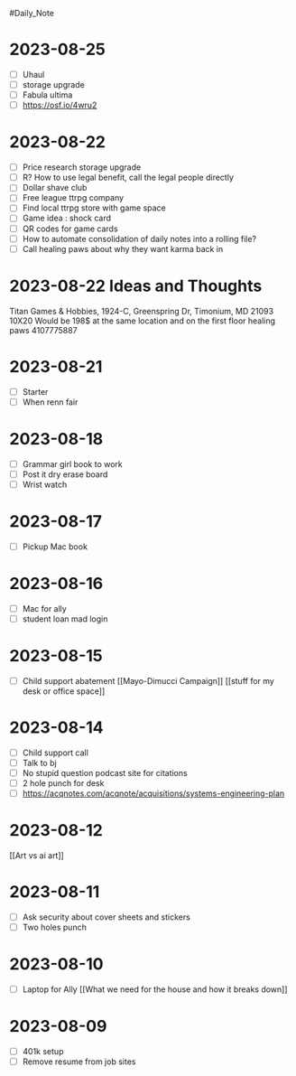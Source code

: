#Daily_Note

# 2023-08-25
- [ ] Uhaul
- [ ] storage upgrade
- [ ] Fabula ultima
- [ ] https://osf.io/4wru2
# 2023-08-22
- [ ] Price research storage upgrade
- [ ] R? How to use legal benefit, call the legal people directly
- [ ] Dollar shave club
- [ ] Free league ttrpg company 
- [ ] Find local ttrpg store with game space 
- [ ] Game idea : shock card
- [ ] QR codes for game cards
- [ ] How to automate consolidation of daily notes into a rolling file?
- [ ] Call healing paws about why they want karma back in
# 2023-08-22 Ideas and Thoughts
Titan Games & Hobbies, 1924-C, Greenspring Dr, Timonium, MD 21093
10X20 Would be 198$ at the same location and on the first floor
healing paws 4107775887
# 2023-08-21
- [ ] Starter
- [ ] When renn fair
# 2023-08-18
- [ ] Grammar girl book to work 
- [ ] Post it dry erase board
- [ ] Wrist watch 
# 2023-08-17
- [ ] Pickup Mac book
# 2023-08-16
- [ ] Mac for ally
- [ ] student loan mad login
# 2023-08-15
- [ ] Child support abatement 
[[Mayo-Dimucci Campaign]]
[[stuff for my desk or office space]]
# 2023-08-14
- [ ] Child support call
- [ ] Talk to bj
- [ ] No stupid question podcast site for citations 
- [ ] 2 hole punch for desk
- [ ] https://acqnotes.com/acqnote/acquisitions/systems-engineering-plan
# 2023-08-12
[[Art vs ai art]]
# 2023-08-11
- [ ] Ask security about cover sheets and stickers
- [ ] Two holes punch
# 2023-08-10
- [ ] Laptop for Ally
[[What we need for the house and how it breaks down]]
# 2023-08-09
- [ ] 401k setup
- [ ] Remove resume from job sites